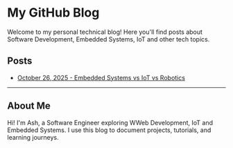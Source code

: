 # My GitHub Blog

Welcome to my personal technical blog! Here you'll find posts about Software Development, Embedded Systems, IoT and other tech topics.

## Posts

- [October 26, 2025 - Embedded Systems vs IoT vs Robotics](posts/2025-10-26-embedded-vs-iot-vs-robotics.md)

---

## About Me

Hi! I'm Ash, a Software Engineer exploring WWeb Development, IoT and Embedded Systems. I use this blog to document projects, tutorials, and learning journeys.

